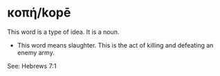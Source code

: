 # κοπή/kopē
This word is a type of idea. It is a noun.
* This word means slaughter. This is the act of killing and defeating an enemy army.

See: Hebrews 7:1
